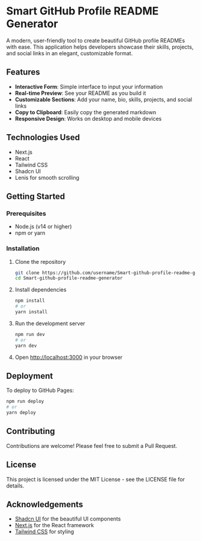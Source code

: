 # Smart GitHub Profile README Generator

A modern, user-friendly tool to create beautiful GitHub profile READMEs with ease. This application helps developers showcase their skills, projects, and social links in an elegant, customizable format.

## Features

- **Interactive Form**: Simple interface to input your information
- **Real-time Preview**: See your README as you build it
- **Customizable Sections**: Add your name, bio, skills, projects, and social links
- **Copy to Clipboard**: Easily copy the generated markdown
- **Responsive Design**: Works on desktop and mobile devices

## Technologies Used

- Next.js
- React
- Tailwind CSS
- Shadcn UI
- Lenis for smooth scrolling

## Getting Started

### Prerequisites

- Node.js (v14 or higher)
- npm or yarn

### Installation

1. Clone the repository
   ```bash
   git clone https://github.com/username/Smart-github-profile-readme-generator.git
   cd Smart-github-profile-readme-generator
   ```

2. Install dependencies
   ```bash
   npm install
   # or
   yarn install
   ```

3. Run the development server
   ```bash
   npm run dev
   # or
   yarn dev
   ```

4. Open [http://localhost:3000](http://localhost:3000) in your browser

## Deployment

To deploy to GitHub Pages:

```bash
npm run deploy
# or
yarn deploy
```

## Contributing

Contributions are welcome! Please feel free to submit a Pull Request.

## License

This project is licensed under the MIT License - see the LICENSE file for details.

## Acknowledgements

- [Shadcn UI](https://ui.shadcn.com/) for the beautiful UI components
- [Next.js](https://nextjs.org/) for the React framework
- [Tailwind CSS](https://tailwindcss.com/) for styling